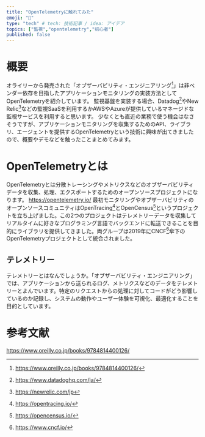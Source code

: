 ```yaml
---
title: "OpenTelemetryに触れてみた"
emoji: "🔭"
type: "tech" # tech: 技術記事 / idea: アイデア
topics: ["監視","opentelemetry","初心者"]
published: false
---
```


# 概要
オライリーから発売された「オブザーバビリティ・エンジニアリング[^1]」は非ベンダー依存を目指したアプリケーションモニタリングの実装方法としてOpenTelemetryを紹介しています。
監視基盤を実装する場合、Datadog[^2]やNew Relic[^3]などの監視SaaSを利用するかAWSやAzureが提供しているマネージドな監視サービスを利用すると思います。
少なくとも直近の業務で使う機会はなさそうですが、アプリケーションモニタリングを収集するためのAPI、ライブラリ、エージェントを提供するOpenTelemetryという技術に興味が出てきましたので、概要やデモなどを触ったことまとめてみます。

[^1]: https://www.oreilly.co.jp/books/9784814400126/
[^2]: https://www.datadoghq.com/ja/
[^3]: https://newrelic.com/jp

# OpenTelemetryとは
OpenTelemetryとは分散トレーシングやメトリクスなどのオブザーバビリティデータを収集、処理、エクスポートするためのオープンソースプロジェクトになります。
https://opentelemetry.io/
最初モニタリングやオブザーバビリティのオープンソースコミュニティはOpenTracing[^4]とOpenCensus[^5]というプロジェクトを立ち上げました。この2つのプロジェクトはテレメトリーデータを収集してリアルタイムに好きなプログラミング言語でバックエンドに転送できることを目的にライブラリを提供してきました。両グループは2019年にCNCF[^6]傘下のOpenTelemetryプロジェクトとして統合されました。

## テレメトリー
テレメトリーとはなんでしょうか。「オブザーバビリティ・エンジニアリング」では、アプリケーションから送られるログ、メトリクスなどのデータをテレメトリーとよんでいます。特定のリクエストからの処理に対してコードがどう影響しているのか記録し、システムの動作やユーザー体験を可視化、最適化することを目的としています。


[^4]:https://opentracing.io/
[^5]:https://opencensus.io/
[^6]: https://www.cncf.io/

# 参考文献
https://www.oreilly.co.jp/books/9784814400126/